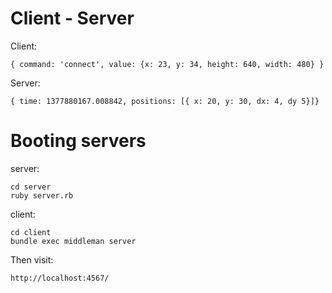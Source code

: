 Client - Server
===============

Client:

    { command: 'connect', value: {x: 23, y: 34, height: 640, width: 480} }

Server:

    { time: 1377880167.008842, positions: [{ x: 20, y: 30, dx: 4, dy 5}]}


Booting servers
================

server:

    cd server
    ruby server.rb

client:

    cd client
    bundle exec middleman server


Then visit:

    http://localhost:4567/


